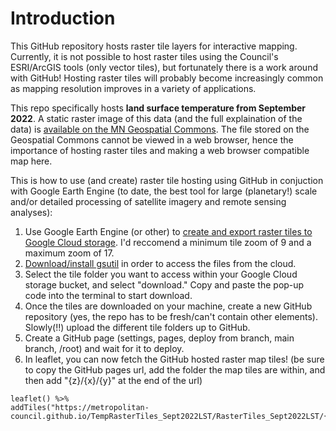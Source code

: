# Introduction

This GitHub repository hosts raster tile layers for interactive mapping. Currently, it is not possible to host raster tiles using the Council's ESRI/ArcGIS tools (only vector tiles), but fortunately there is a work around with GitHub! Hosting raster tiles will probably become increasingly common as mapping resolution improves in a variety of applications. 

This repo specifically hosts **land surface temperature from September 2022**. A static raster image of this data (and the full explaination of the data) is [available on the MN Geospatial Commons](https://gisdata.mn.gov/dataset/us-mn-state-metc-env-cva-lst2022). The file stored on the Geospatial Commons cannot be viewed in a web browser, hence the importance of hosting raster tiles and making a web browser compatible map here. 

This is how to use (and create) raster tile hosting using GitHub in conjuction with Google Earth Engine (to date, the best tool for large (planetary!) scale and/or detailed processing of satellite imagery and remote sensing analyses):
1) Use Google Earth Engine (or other) to [create and export raster tiles to Google Cloud storage](https://developers.google.com/earth-engine/apidocs/export-image-tocloudstorage). I'd reccomend a minimum tile zoom of 9 and a maximum zoom of 17. 
2) [Download/install gsutil](https://cloud.google.com/storage/docs/discover-object-storage-gsutil?_ga=2.130204239.-1967626043.1669658852) in order to access the files from the cloud. 
3) Select the tile folder you want to access within your Google Cloud storage bucket, and select "download." Copy and paste the pop-up code into the terminal to start download. 
4) Once the tiles are downloaded on your machine, create a new GitHub repository (yes, the repo has to be fresh/can't contain other elements). Slowly(!!) upload the different tile folders up to GitHub. 
5) Create a GitHub page (settings, pages, deploy from branch, main branch, /root) and wait for it to deploy.
6) In leaflet, you can now fetch the GitHub hosted raster map tiles! (be sure to copy the GitHub pages url, add the folder the map tiles are within, and then add "{z}/{x}/{y}" at the end of the url) 
```
leaflet() %>%
addTiles("https://metropolitan-council.github.io/TempRasterTiles_Sept2022LST/RasterTiles_Sept2022LST/{z}/{x}/{y}")
```
